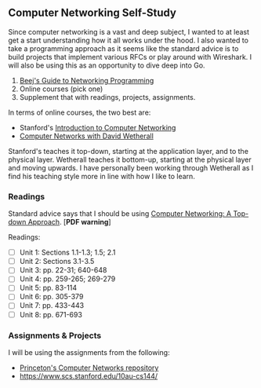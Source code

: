 ## Computer Networking Self-Study

Since computer networking is a vast and deep subject, I wanted to at least get
a start understanding how it all works under the hood. I also wanted to take a
programming approach as it seems like the standard advice is to build projects
that implement various RFCs or play around with Wireshark. I will also be using
this as an opportunity to dive deep into Go.

1. [Beej's Guide to Networking Programming](http://beej.us/guide/bgnet/)
2. Online courses (pick one)
3. Supplement that with readings, projects, assignments.

In terms of online courses, the two best are:
- Stanford's [Introduction to Computer Networking](https://lagunita.stanford.edu/courses/Engineering/Networking-SP/SelfPaced/)
- [Computer Networks with David Wetherall](https://cosmolearning.org/courses/computer-networks-with-david-wetherall/video-lectures/)

Stanford's teaches it top-down, starting at the application layer, and to the
physical layer. Wetherall teaches it bottom-up, starting at the physical layer
and moving upwards. I have personally been working through Wetherall as I find
his teaching style more in line with how I like to learn.

### Readings

Standard advice says that I should be using [Computer Networking: A Top-down
Approach](http://ce.sharif.edu/courses/94-95/2/ce443-3/resources/root/Book/fqo47.Computer.Networking.A.TopDown.Approach.6th.Edition.pdf). [**PDF warning**]

Readings:
- [ ] Unit 1: Sections 1.1-1.3; 1.5; 2.1
- [ ] Unit 2: Sections 3.1-3.5
- [ ] Unit 3: pp. 22-31; 640-648
- [ ] Unit 4: pp. 259-265; 269-279
- [ ] Unit 5: pp. 83-114
- [ ] Unit 6: pp. 305-379
- [ ] Unit 7: pp. 433-443
- [ ] Unit 8: pp. 671-693

### Assignments & Projects

I will be using the assignments from the following:
- [Princeton's Computer Networks repository](https://github.com/PrincetonUniversity/COS461-Public)
- https://www.scs.stanford.edu/10au-cs144/
